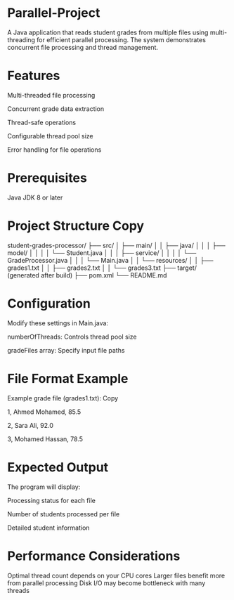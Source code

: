 # Parallel-Project

A Java application that reads student grades from multiple files using multi-threading for efficient parallel processing. The system demonstrates concurrent file processing and thread management. 

# Features

Multi-threaded file processing

Concurrent grade data extraction

Thread-safe operations

Configurable thread pool size

Error handling for file operations

# Prerequisites

Java JDK 8 or later

# Project Structure Copy

student-grades-processor/ ├── src/ │ ├── main/ │ │ ├── java/ │ │ 
│ ├── model/ │ │ │ │ └── Student.java │ │ 
│ ├── service/ │ │ │ │ └── GradeProcessor.java │ │
│ └── Main.java │ │ └── resources/ │ │ ├── grades1.txt │ │ ├── grades2.txt │ │ └── grades3.txt ├── target/ (generated after build) ├── pom.xml └── README.md

# Configuration

Modify these settings in Main.java:

numberOfThreads: Controls thread pool size

gradeFiles array: Specify input file paths

# File Format Example

Example grade file (grades1.txt): Copy

1, Ahmed Mohamed, 85.5 

2, Sara Ali, 92.0 

3, Mohamed Hassan, 78.5

# Expected Output

The program will display:

Processing status for each file

Number of students processed per file

Detailed student information

# Performance Considerations

Optimal thread count depends on your CPU cores
Larger files benefit more from parallel processing
Disk I/O may become bottleneck with many threads

